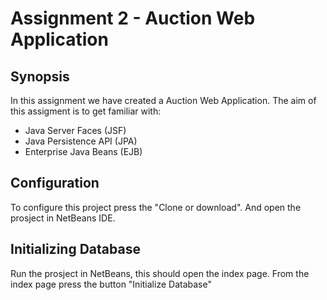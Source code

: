 # Assignment 2 - Auction Web Application

## Synopsis
In this assignment we have created a Auction Web Application.
The aim of this assigment is to get familiar with:
 - Java Server Faces (JSF)
 - Java Persistence API (JPA)
 - Enterprise Java Beans (EJB)

## Configuration
To configure this project press the "Clone or download". And open the prosject in NetBeans IDE.

## Initializing Database
Run the prosject in NetBeans, this should open the index page. From the index page press the button "Initialize Database"
